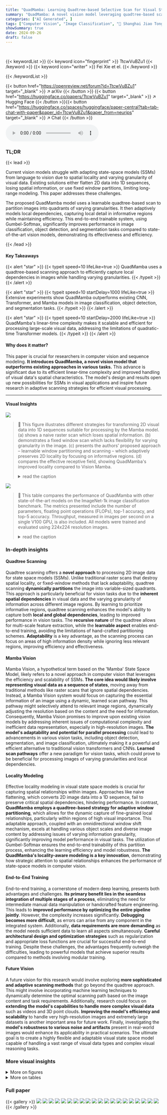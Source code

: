 ```yaml
---
title: "QuadMamba: Learning Quadtree-based Selective Scan for Visual State Space Model"
summary: "QuadMamba: A novel vision model leveraging quadtree-based scanning for superior performance in visual tasks, achieving state-of-the-art results with linear-time complexity."
categories: ["AI Generated", ]
tags: ["Computer Vision", "Image Classification", "🏢 Shanghai Jiao Tong University",]
showSummary: true
date: 2024-09-26
draft: false
---
```


<br>

{{< keywordList >}}
{{< keyword icon="fingerprint" >}} TtcwVuBZu1 {{< /keyword >}}
{{< keyword icon="writer" >}} Fei Xie et el. {{< /keyword >}}
 
{{< /keywordList >}}

{{< button href="https://openreview.net/forum?id=TtcwVuBZu1" target="_blank" >}}
↗ arXiv
{{< /button >}}
{{< button href="https://huggingface.co/papers/TtcwVuBZu1" target="_blank" >}}
↗ Hugging Face
{{< /button >}}{{< button href="https://huggingface.co/spaces/huggingface/paper-central?tab=tab-chat-with-paper&paper_id=TtcwVuBZu1&paper_from=neurips" target="_blank" >}}
↗ Chat
{{< /button >}}




<audio controls>
    <source src="https://ai-paper-reviewer.com/TtcwVuBZu1/podcast.wav" type="audio/wav">
    Your browser does not support the audio element.
</audio>


### TL;DR


{{< lead >}}

Current vision models struggle with adapting state-space models (SSMs) from language to vision due to spatial locality and varying granularity of visual data.  Existing solutions either flatten 2D data into 1D sequences, losing spatial information, or use fixed window partitions, limiting long-range modeling.  This paper addresses these challenges.

The proposed QuadMamba model uses a learnable quadtree-based scan to partition images into quadrants of varying granularities.  It then adaptively models local dependencies, capturing local detail in informative regions while maintaining efficiency.  This end-to-end trainable system, using Gumbel-Softmax, significantly improves performance in image classification, object detection, and segmentation tasks compared to state-of-the-art vision models, demonstrating its effectiveness and efficiency.

{{< /lead >}}


#### Key Takeaways

{{< alert "star" >}}
{{< typeit speed=10 lifeLike=true >}} QuadMamba uses a quadtree-based scanning approach to efficiently capture local dependencies in images while handling varying granularities. {{< /typeit >}}
{{< /alert >}}

{{< alert "star" >}}
{{< typeit speed=10 startDelay=1000 lifeLike=true >}} Extensive experiments show QuadMamba outperforms existing CNN, Transformer, and Mamba models in image classification, object detection, and segmentation tasks. {{< /typeit >}}
{{< /alert >}}

{{< alert "star" >}}
{{< typeit speed=10 startDelay=2000 lifeLike=true >}} QuadMamba's linear-time complexity makes it scalable and efficient for processing large-scale visual data, addressing the limitations of quadratic-time Transformer models. {{< /typeit >}}
{{< /alert >}}

#### Why does it matter?
This paper is crucial for researchers in computer vision and sequence modeling.  **It introduces QuadMamba, a novel vision model that outperforms existing approaches in various tasks.** This advance is significant due to its efficient linear-time complexity and improved handling of visual data's spatial characteristics. The model's design and results open up new possibilities for SSMs in visual applications and inspire future research in adaptive scanning strategies for efficient visual processing.

------
#### Visual Insights



![](https://ai-paper-reviewer.com/TtcwVuBZu1/figures_1_1.jpg)

> 🔼 This figure illustrates different strategies for transforming 2D visual data into 1D sequences suitable for processing by the Mamba model.  (a) shows a naive raster scan which loses spatial information. (b) demonstrates a fixed window scan which lacks flexibility for varying granularity in the image. (c) presents the authors' proposed approach – learnable window partitioning and scanning – which adaptively preserves 2D locality by focusing on informative regions. (d) compares the effective receptive field, showing QuadMamba's improved locality compared to Vision Mamba.
> <details>
> <summary>read the caption</summary>
> Figure 1: Illustration of scan strategies for transforming 2D visual data into 1D sequences. (a) naive raster scan [80, 41, 66] ignores the 2D locality; (b) fixed window scan [26] lacks the flexibility to handle visual signals of varying granularities; (c) our learnable window partition and scan strategy adaptively preserves the 2D locality with a focus on the more informative window quadrant; (d) the effective receptive field of our QuadMamba demonstrates more locality than the plain Vision Mamba.
> </details>





![](https://ai-paper-reviewer.com/TtcwVuBZu1/tables_7_1.jpg)

> 🔼 This table compares the performance of QuadMamba with other state-of-the-art models on the ImageNet-1k image classification benchmark.  The metrics presented include the number of parameters, floating point operations (FLOPs), top-1 accuracy, and top-5 accuracy.  Throughput, measured in images per second on a single V100 GPU, is also included.  All models were trained and evaluated using 224x224 resolution images.
> <details>
> <summary>read the caption</summary>
> Table 1: Image classification results on ImageNet-1k. Throughput (images / s) is measured on a single V100 GPU. All models are trained and evaluated on 224x224 resolution.
> </details>





### In-depth insights


#### Quadtree Scanning
Quadtree scanning offers a **novel approach** to processing 2D image data for state space models (SSMs).  Unlike traditional raster scans that destroy spatial locality, or fixed-window methods that lack adaptability, quadtree scanning **dynamically partitions** the image into variable-sized quadrants. This approach is particularly beneficial for vision tasks due to the **inherent spatial dependencies** in visual data and the varying granularity of information across different image regions. By learning to prioritize informative regions, quadtree scanning enhances the model's ability to capture both **local and global dependencies**, leading to improved performance in vision tasks.  The **recursive nature** of the quadtree allows for multi-scale feature extraction, while the **learnable aspect** enables end-to-end training, avoiding the limitations of hand-crafted partitioning schemes.  **Adaptability** is a key advantage, as the scanning process can focus on areas of high information density while ignoring less relevant regions, improving efficiency and effectiveness.

#### Mamba Vision
Mamba Vision, a hypothetical term based on the 'Mamba' State Space Model, likely refers to a novel approach in computer vision that leverages the efficiency and scalability of SSMs.  **The core idea would likely involve representing visual data as a sequence of states**, moving away from traditional methods like raster scans that ignore spatial dependencies. Instead, a Mamba Vision system would focus on capturing the essential information of an image using a dynamic, learned scan pathway.  This pathway might selectively attend to relevant image regions, dynamically adjusting the resolution based on the content and the need for information. Consequently, Mamba Vision promises to improve upon existing vision models by addressing inherent issues of computational complexity and inefficient data representation, especially in high-resolution images.  **The model's adaptability and potential for parallel processing** could lead to advancements in various vision tasks, including object detection, segmentation, and image classification, ultimately making it a powerful and efficient alternative to traditional vision transformers and CNNs.  **Learned scan pathways** offer a new paradigm for vision tasks, which could prove to be beneficial for processing images of varying granularities and local dependencies.

#### Locality Modeling
Effective locality modeling in visual state space models is crucial for capturing spatial relationships within images.  Approaches like naive flattening, which converts 2D image data into a 1D sequence, fail to preserve critical spatial dependencies, hindering performance.  In contrast, **QuadMamba employs a quadtree-based strategy for adaptive window partitioning**, which allows for the dynamic capture of fine-grained local relationships, particularly within regions of high visual importance. This adaptable approach, coupled with an omnidirectional window shift mechanism, excels at handling various object scales and diverse image content by addressing issues of varying information granularity, significantly improving model performance in visual tasks. The utilization of Gumbel-Softmax ensures the end-to-end trainability of this partition process, enhancing the learning efficiency and model robustness.  **The QuadMamba's locality-aware modeling is a key innovation**, demonstrating how strategic attention to spatial relationships enhances the performance of state-space models in computer vision.

#### End-to-End Training
End-to-end training, a cornerstone of modern deep learning, presents both advantages and challenges.  **Its primary benefit lies in the seamless integration of multiple stages of a process**, eliminating the need for intermediate manual data manipulation or handcrafted feature engineering. This leads to **improved performance by optimizing the entire pipeline jointly**. However, the complexity increases significantly. **Debugging becomes more difficult**, as errors can arise from any component in the integrated system. Additionally, **data requirements are more demanding** as the model needs sufficient data to learn all aspects simultaneously. **Careful architectural design and optimization strategies** such as regularization and appropriate loss functions are crucial for successful end-to-end training. Despite these challenges, the advantages frequently outweigh the difficulties, leading to powerful models that achieve superior results compared to methods involving modular training.

#### Future Vision
A future vision for this research would involve exploring **more sophisticated and adaptive scanning methods** that go beyond the quadtree approach.  This might involve incorporating machine learning techniques to dynamically determine the optimal scanning path based on the image content and task requirements. Additionally, research could focus on **extending the model's capabilities to handle more complex visual data** such as videos and 3D point clouds.  **Improving the model's efficiency and scalability** to handle very high-resolution images and extremely large datasets is another important area for future work. Finally, investigating the **model's robustness to various noise and artifacts** present in real-world images would enhance its applicability in practical scenarios.  The ultimate goal is to create a highly flexible and adaptable visual state space model capable of handling a vast range of visual data types and complex visual reasoning tasks.


### More visual insights

<details>
<summary>More on figures
</summary>


![](https://ai-paper-reviewer.com/TtcwVuBZu1/figures_3_1.jpg)

> 🔼 This figure illustrates the overall architecture of QuadMamba and a detailed breakdown of its core building block, the QuadVSS block.  QuadMamba follows a hierarchical structure similar to vision transformers, with multiple stages each containing several QuadVSS blocks. Each stage progressively reduces the spatial resolution while increasing the channel dimension of the feature maps. The QuadVSS block incorporates a learnable quadtree-based scanning mechanism for efficient feature extraction and modeling of local dependencies.
> <details>
> <summary>read the caption</summary>
> Figure 2: The pipeline of the proposed QuadMamba (a) and its building block: QuadVSS block (b). Similar to the hierarchical vision Transformer, QuadMamba builds stages with multiple blocks, making it flexible to serve as the backbone for vision tasks.
> </details>



![](https://ai-paper-reviewer.com/TtcwVuBZu1/figures_4_1.jpg)

> 🔼 This figure illustrates the Quadtree-based selective scan method used in QuadMamba.  It shows how image tokens are divided into quadrants, initially at a coarse level (larger quadrants) and then recursively at a finer level (smaller quadrants) based on a learned prediction of their importance.  A differentiable mask is created to select tokens from these quadrants, and these selected tokens are then flattened into a 1D sequence to be processed by the state space model. This approach allows for capturing both local (within quadrants) and global (across quadrants) dependencies efficiently and in a differentiable manner.
> <details>
> <summary>read the caption</summary>
> Figure 3: Quadtree-based selective scan with prediction modules. Image tokens are partitioned into bi-level window quadrants from coarse to fine. A fully differentiable partition mask is then applied to generate the 1D sequence with negligible computational overhead.
> </details>



![](https://ai-paper-reviewer.com/TtcwVuBZu1/figures_5_1.jpg)

> 🔼 This figure illustrates the omnidirectional window shifting scheme used in QuadMamba.  The scheme addresses the issue of informative tokens spanning across adjacent window quadrants.  By shifting the window in two directions (horizontal and vertical), the model can capture more complete and informative features across different local regions, improving the flexibility and accuracy of the quadtree-based partitioning.
> <details>
> <summary>read the caption</summary>
> Figure 4: Omnidirectional window shifting scheme.
> </details>



![](https://ai-paper-reviewer.com/TtcwVuBZu1/figures_9_1.jpg)

> 🔼 This figure visualizes the partition maps generated by the QuadMamba model across different layers (from shallow to deep). It demonstrates how the model focuses on different regions of the input image at various levels of the network. This adaptive focus on different regions is a key aspect of QuadMamba's ability to capture both local and global context in images.
> <details>
> <summary>read the caption</summary>
> Figure 6: Visualization of partition maps that focus on different regions from shallow to deep blocks.
> </details>



![](https://ai-paper-reviewer.com/TtcwVuBZu1/figures_14_1.jpg)

> 🔼 The figure shows the overall architecture of QuadMamba and a detailed illustration of its building block, the QuadVSS block.  QuadMamba's architecture is hierarchical, similar to vision transformers, consisting of multiple stages with QuadVSS blocks. Each stage reduces spatial size and increases channel dimensions. The QuadVSS block is composed of several components: a token operator, a feed-forward network (FFN), and two residual connections. The token operator includes a learnable quadtree-based scan to capture local dependencies at different granularities and a Mamba layer for sequence modeling.
> <details>
> <summary>read the caption</summary>
> Figure 2: The pipeline of the proposed QuadMamba (a) and its building block: QuadVSS block (b). Similar to the hierarchical vision Transformer, QuadMamba builds stages with multiple blocks, making it flexible to serve as the backbone for vision tasks.
> </details>



![](https://ai-paper-reviewer.com/TtcwVuBZu1/figures_16_1.jpg)

> 🔼 The figure illustrates the omnidirectional window shifting scheme used in QuadMamba.  It shows how the model handles informative tokens that might cross the boundaries of adjacent quadrants during the quadtree-based partitioning. By shifting the windows in two directions, the model ensures that it captures more intact and informative features, improving the flexibility and accuracy of the model's understanding of local contexts within the image.
> <details>
> <summary>read the caption</summary>
> Figure 4: Omnidirectional window shifting scheme.
> </details>



![](https://ai-paper-reviewer.com/TtcwVuBZu1/figures_17_1.jpg)

> 🔼 This figure illustrates the different window partition resolution configurations used in the QuadMamba model.  It shows three scenarios at both coarse and fine levels. In each scenario, the image is partitioned into quadrants (or windows) of varying sizes to capture local dependencies at different granularities.  The sizes of the quadrants are shown in the figure, with (H, W) representing the original image height and width. The red arrows represent the scanning direction for each level.
> <details>
> <summary>read the caption</summary>
> Figure 9: Details of the three different local window partition resolution configurations.
> </details>



![](https://ai-paper-reviewer.com/TtcwVuBZu1/figures_19_1.jpg)

> 🔼 This figure visualizes how the quadtree-based partition strategy focuses on different image regions at various depths (layers) of the QuadMamba model. The first column displays example images.  Each row shows the evolution of partition maps (black representing masked-out regions, white/beige representing the selected regions) across eight layers. The second column displays the initial partition score maps in the first layer, guiding the partitioning process. This illustrates the model's ability to progressively refine attention to increasingly fine-grained relevant portions of the image as the network gets deeper.
> <details>
> <summary>read the caption</summary>
> Figure 10: Visualization of partition maps that focus on different regions from shallow to deep blocks. The second column shows the partition score maps in the 1st block.
> </details>



![](https://ai-paper-reviewer.com/TtcwVuBZu1/figures_19_2.jpg)

> 🔼 This figure illustrates different strategies for converting 2D image data into 1D sequences for processing by a State Space Model.  (a) shows a naive flattening approach that ignores spatial relationships. (b) uses fixed-size windows, limiting adaptability to varying image granularity. (c) presents the authors' proposed method, which uses a learnable quadtree to partition the image and adaptively select informative regions. (d) compares the receptive fields of the authors' model (QuadMamba) and a standard vision Mamba model, highlighting the improved locality preservation in QuadMamba.
> <details>
> <summary>read the caption</summary>
> Figure 1: Illustration of scan strategies for transforming 2D visual data into 1D sequences. (a) naive raster scan [80, 41, 66] ignores the 2D locality; (b) fixed window scan [26] lacks the flexibility to handle visual signals of varying granularities; (c) our learnable window partition and scan strategy adaptively preserves the 2D locality with a focus on the more informative window quadrant; (d) the effective receptive field of our QuadMamba demonstrates more locality than the plain Vision Mamba.
> </details>



</details>




<details>
<summary>More on tables
</summary>


![](https://ai-paper-reviewer.com/TtcwVuBZu1/tables_8_1.jpg)
> 🔼 This table presents the performance comparison of various vision backbones on object detection and instance segmentation tasks using the COCO val2017 dataset and the Mask RCNN framework.  Metrics include APbox (average precision for bounding boxes) and Apmask (average precision for masks) at different IoU thresholds (50 and 75).  The table highlights the performance of QuadMamba models compared to other state-of-the-art methods.
> <details>
> <summary>read the caption</summary>
> Table 2: Object detection and instance segmentation results on the COCO val2017 split using the Mask RCNN [19] framework.
> </details>

![](https://ai-paper-reviewer.com/TtcwVuBZu1/tables_8_2.jpg)
> 🔼 This table presents the results of semantic segmentation experiments on the ADE20K dataset using the UperNet model.  It compares the performance of QuadMamba against various other backbones, including ResNet, DeiT, Swin Transformer, EfficientVMamba, LocalViM, and PlainMamba.  The metrics used are mean Intersection over Union (mIoU) for both single-scale (SS) and multi-scale (MS) testing. FLOPs (floating point operations) and model parameters are also reported, providing insight into computational efficiency.
> <details>
> <summary>read the caption</summary>
> Table 3: Semantic segmentation results on ADE20K using UperNet [62]. mIoUs are measured with single-scale (SS) and multi-scale (MS) testings on the val set. FLOPs are measured with an input size of 512 × 2048.
> </details>

![](https://ai-paper-reviewer.com/TtcwVuBZu1/tables_15_1.jpg)
> 🔼 This table details the model variations used for ImageNet-1k experiments in the paper.  It provides a breakdown of the architecture for four different QuadMamba variants: Lite, Small, Base, and Large.  The table shows the structure (convolution layers, QuadVSS/VSS blocks, MLP layers), the number of times each block is repeated (x2, x5, x6, x15), and the channel dimension used at each stage.  Finally, it summarizes the GFLOPs and number of parameters for each model variant.
> <details>
> <summary>read the caption</summary>
> Table 7: Our detailed model variants for ImageNet-1k. Here, The definitions are as follows: 'Conv-k_c_s' denotes convolution layers with kernel size k, output channel c and stride s. “MLP_c' is the MLP structure with hidden channel 4c and output channel c. And ')(Quad)VSS_n_r' is the VSS operation with the dimension expansion ratio n and the channel dimension r. 'C' is 48 for QuadMamba-Li and 64 for QuadMamba-S, and 96 for QuadMamba-B and QuadMamba-L.
> </details>

![](https://ai-paper-reviewer.com/TtcwVuBZu1/tables_15_2.jpg)
> 🔼 This table shows the increase in model parameters and FLOPs when QuadVSS blocks are added to the first two stages of the model.  It demonstrates the computational overhead introduced by the Quadtree-based Visual State Space blocks. The baseline configuration uses (2,2,2,2) blocks across the four stages. The table highlights the tradeoff between added complexity and potential performance gains from applying the QuadVSS blocks in earlier stages.
> <details>
> <summary>read the caption</summary>
> Table 8: Increased model costs when QuadVSS blocks are applied in the first two stages. The blocks in four stages are (2, 2, 2, 2).
> </details>

![](https://ai-paper-reviewer.com/TtcwVuBZu1/tables_16_1.jpg)
> 🔼 This table presents the throughput (images/s) of four different variants of the QuadMamba model (Lite, Tiny, Small, Base) measured using an A800 GPU.  Each variant has a different number of parameters and FLOPs (floating point operations), resulting in varying levels of computational efficiency and speed.
> <details>
> <summary>read the caption</summary>
> Table 9: Throughputs of QuadMamba variants. Measurements are taken with an A800 GPU.
> </details>

</details>




### Full paper

{{< gallery >}}
<img src="https://ai-paper-reviewer.com/TtcwVuBZu1/1.png" class="grid-w50 md:grid-w33 xl:grid-w25" />
<img src="https://ai-paper-reviewer.com/TtcwVuBZu1/2.png" class="grid-w50 md:grid-w33 xl:grid-w25" />
<img src="https://ai-paper-reviewer.com/TtcwVuBZu1/3.png" class="grid-w50 md:grid-w33 xl:grid-w25" />
<img src="https://ai-paper-reviewer.com/TtcwVuBZu1/4.png" class="grid-w50 md:grid-w33 xl:grid-w25" />
<img src="https://ai-paper-reviewer.com/TtcwVuBZu1/5.png" class="grid-w50 md:grid-w33 xl:grid-w25" />
<img src="https://ai-paper-reviewer.com/TtcwVuBZu1/6.png" class="grid-w50 md:grid-w33 xl:grid-w25" />
<img src="https://ai-paper-reviewer.com/TtcwVuBZu1/7.png" class="grid-w50 md:grid-w33 xl:grid-w25" />
<img src="https://ai-paper-reviewer.com/TtcwVuBZu1/8.png" class="grid-w50 md:grid-w33 xl:grid-w25" />
<img src="https://ai-paper-reviewer.com/TtcwVuBZu1/9.png" class="grid-w50 md:grid-w33 xl:grid-w25" />
<img src="https://ai-paper-reviewer.com/TtcwVuBZu1/10.png" class="grid-w50 md:grid-w33 xl:grid-w25" />
<img src="https://ai-paper-reviewer.com/TtcwVuBZu1/11.png" class="grid-w50 md:grid-w33 xl:grid-w25" />
<img src="https://ai-paper-reviewer.com/TtcwVuBZu1/12.png" class="grid-w50 md:grid-w33 xl:grid-w25" />
<img src="https://ai-paper-reviewer.com/TtcwVuBZu1/13.png" class="grid-w50 md:grid-w33 xl:grid-w25" />
<img src="https://ai-paper-reviewer.com/TtcwVuBZu1/14.png" class="grid-w50 md:grid-w33 xl:grid-w25" />
<img src="https://ai-paper-reviewer.com/TtcwVuBZu1/15.png" class="grid-w50 md:grid-w33 xl:grid-w25" />
<img src="https://ai-paper-reviewer.com/TtcwVuBZu1/16.png" class="grid-w50 md:grid-w33 xl:grid-w25" />
<img src="https://ai-paper-reviewer.com/TtcwVuBZu1/17.png" class="grid-w50 md:grid-w33 xl:grid-w25" />
<img src="https://ai-paper-reviewer.com/TtcwVuBZu1/18.png" class="grid-w50 md:grid-w33 xl:grid-w25" />
<img src="https://ai-paper-reviewer.com/TtcwVuBZu1/19.png" class="grid-w50 md:grid-w33 xl:grid-w25" />
<img src="https://ai-paper-reviewer.com/TtcwVuBZu1/20.png" class="grid-w50 md:grid-w33 xl:grid-w25" />
{{< /gallery >}}